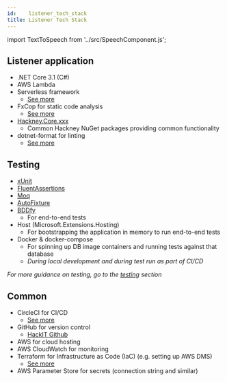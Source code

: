 ```yaml
---
id:    listener_tech_stack
title: Listener Tech Stack
---
```

import TextToSpeech from '../src/SpeechComponent.js';

<TextToSpeech>

## Listener application

- .NET Core 3.1 (C#)
- AWS Lambda
- Serverless framework
  * [See more](/serverless_lambda)
- FxCop for static code analysis
  * [See more](/static_code_analysis)
- [Hackney.Core.xxx](https://github.com/LBHackney-IT/lbh-core)
  * Common Hackney NuGet packages providing common functionality
- dotnet-format for linting
  * [See more](/linting)

## Testing

- [xUnit](https://xunit.net/)
- [FluentAssertions](https://fluentassertions.com/introduction)
- [Moq](https://github.com/Moq/moq4/wiki/Quickstart)
- [AutoFixture](https://github.com/AutoFixture/AutoFixture)
- [BDDfy](https://github.com/TestStack/TestStack.BDDfy)
  * For end-to-end tests
- Host (Microsoft.Extensions.Hosting)
  * For bootstrapping the application in memory to run end-to-end tests
- Docker & docker-compose
    * For spinning up DB image containers and running tests against that database 
    * _During local development and during test run as part of CI/CD_

*For more guidance on testing, go to the [testing](/tdd) section*

## Common

- CircleCI for CI/CD
  * [See more](/deployment_pipeline)
- GitHub for version control
  * [HackIT Github](https://github.com/LBHackney-IT)
- AWS for cloud hosting
- AWS CloudWatch for monitoring
- Terraform for Infrastructure as Code (IaC) (e.g. setting up AWS DMS)
  * [See more](/infrastructure)
- AWS Parameter Store for secrets (connection string and similar)

</TextToSpeech>